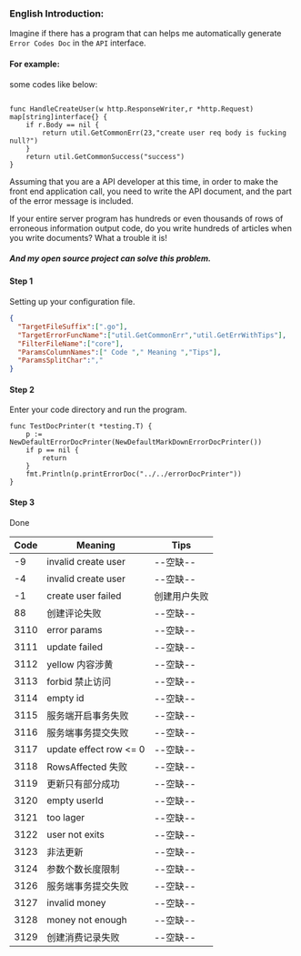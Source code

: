 ### English Introduction:
Imagine if there has a program that can helps me automatically generate `Error Codes Doc` in the `API` interface.

#### For example:

some codes like below:

```golang

func HandleCreateUser(w http.ResponseWriter,r *http.Request) map[string]interface{} {
	if r.Body == nil {
		return util.GetCommonErr(23,"create user req body is fucking null?")
	}
	return util.GetCommonSuccess("success")
}

```

Assuming that you are a API developer at this time, in order to make the front end application call, you need to write the API document, and the part of the error message is included.

If your entire server program has hundreds or even thousands of rows of erroneous information output code, do you write hundreds of articles when you write documents? What a trouble it is!

##### And my open source project can solve this problem.

#### Step 1

Setting up your configuration file.

```json
{
  "TargetFileSuffix":[".go"],
  "TargetErrorFuncName":["util.GetCommonErr","util.GetErrWithTips"],
  "FilterFileName":["core"],
  "ParamsColumnNames":[" Code "," Meaning ","Tips"],
  "ParamsSplitChar":","
}
```

#### Step 2

Enter your code directory and run the program.

```golang
func TestDocPrinter(t *testing.T) {
	p := NewDefaultErrorDocPrinter(NewDefaultMarkDownErrorDocPrinter())
	if p == nil {
		return
	}
	fmt.Println(p.printErrorDoc("../../errorDocPrinter"))
}
```

#### Step 3

Done

| Code | Meaning |Tips|
| - | - | - |
|-9|invalid create user|--空缺--|
|-4|invalid create user|--空缺--|
|-1|create user failed|创建用户失败|
|88|创建评论失败|--空缺--|
|3110|error params|--空缺--|
|3111|update failed|--空缺--|
|3112|yellow 内容涉黄|--空缺--|
|3113|forbid 禁止访问|--空缺--|
|3114|empty id|--空缺--|
|3115|服务端开启事务失败|--空缺--|
|3116|服务端事务提交失败|--空缺--|
|3117|update effect row <= 0|--空缺--|
|3118|RowsAffected 失败|--空缺--|
|3119|更新只有部分成功|--空缺--|
|3120|empty userId|--空缺--|
|3121|too lager|--空缺--|
|3122|user not exits|--空缺--|
|3123|非法更新|--空缺--|
|3124|参数个数长度限制|--空缺--|
|3126|服务端事务提交失败|--空缺--|
|3127|invalid money|--空缺--|
|3128|money not enough|--空缺--|
|3129|创建消费记录失败|--空缺--|





































